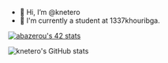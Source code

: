 - 👋 Hi, I’m @knetero
- 🌱 I'm currently a student at 1337khouribga.


[![abazerou's 42 stats](https://badge42.vercel.app/api/v2/clasa4mm500110gml4h5xz0r9/stats?cursusId=21&coalitionId=74)](https://github.com/JaeSeoKim/badge42)




![knetero's GitHub stats](https://github-readme-stats.vercel.app/api?username=knetero&show_icons=true&theme=merko)
